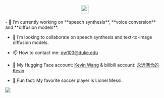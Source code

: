<div align="center">
<h1>
  <a href="http://stackoverflow.com">
    <img src="https://media.giphy.com/media/hvRJCLFzcasrR4ia7z/giphy.gif" width="25px alt="Hi, I'm Kevin Wang" />
  </a>
</h1>
</div>
- 🔭 I’m currently working on **speech synthesis**, **voice conversion** and **diffusion models**.

- 👯 I’m looking to collaborate on speech synthesis and text-to-image diffusion models.

- 📫 How to contact me: qw103@duke.edu

- 🤗 My Hugging Face account: [Kevin Wang](https://huggingface.co/kevinwang676) & bilibili account: [永远满仓的Kevin](https://space.bilibili.com/501495851)

- 🍰 Fun fact: My favorite soccer player is Lionel Messi.

![](https://github-readme-stats.vercel.app/api?username=KevinWang676&theme=tokyonight&hide_border=false&include_all_commits=false&count_private=false)
